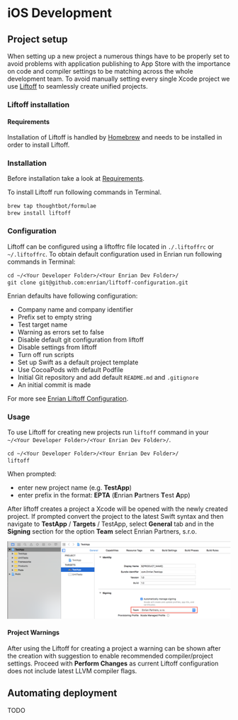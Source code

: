 # iOS Development
## Project setup 
When setting up a new project a numerous things have to be properly set to avoid problems with application publishing to App Store with the importance on code and compiler settings to be matching across the whole development team. To avoid manually setting every single Xcode project we use [Liftoff](https://github.com/liftoffcli/liftoff) to seamlessly create unified projects.
### Liftoff installation
#### Requirements
Installation of Liftoff is handled by [Homebrew](https://brew.sh) and needs to be installed in order to install Liftoff.
### Installation
Before installation take a look at [Requirements](###requirements). 

To install Liftoff run following commands in Terminal.

```
brew tap thoughtbot/formulae
brew install liftoff
```
### Configuration
Liftoff can be configured using a liftoffrc file located in `./.liftoffrc` or `~/.liftoffrc`.
To obtain default configuration used in Enrian run following commands in Terminal:

```
cd ~/<Your Developer Folder>/<Your Enrian Dev Folder>/
git clone git@github.com:enrian/liftoff-configuration.git
```

Enrian defaults have following configuration:

- Company name and company identifier
- Prefix set to empty string
- Test target name
- Warning as errors set to false
- Disable default git configuration from liftoff
- Disable settings from liftoff
- Turn off run scripts
- Set up Swift as a default project template
- Use CocoaPods with default Podfile
- Initial Git repository and add default `README.md` and `.gitignore`
- An initial commit is made 

For more see [Enrian Liftoff Configuration](https://github.com/enrian/liftoff-configuration).

### Usage
To use Liftoff for creating new projects run `liftoff` command in your `~/<Your Developer Folder>/<Your Enrian Dev Folder>/`.

```
cd ~/<Your Developer Folder>/<Your Enrian Dev Folder>/
liftoff
```

When prompted:

- enter new project name (e.g. **TestApp**)
- enter prefix in the format: **EPTA** (**E**nrian **P**artners **T**est **A**pp)

After liftoff creates a project a Xcode will be opened with the newly created project. If prompted convert the project to the latest Swift syntax and then navigate to **TestApp** / **Targets** / TestApp, select **General** tab and in the **Signing** section for the option **Team** select Enrian Partners, s.r.o.

![Signing](./ios-docs/img/signing.png)

#### Project Warnings
After using the Liftoff for creating a project a warning can be shown after the creation with suggestion to enable recommended compiler/project settings. Proceed with **Perform Changes** as current Liftoff configuration does not include latest LLVM compiler flags. 

## Automating deployment 
TODO
